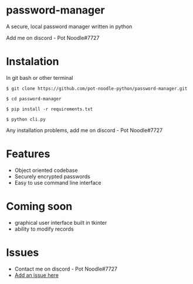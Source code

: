 # password-manager

A secure, local password manager written in python

Add me on discord - Pot Noodle#7727

# Instalation

In git bash or other terminal

```
$ git clone https://github.com/pot-noodle-python/password-manager.git
```

```
$ cd password-manager
```

```
$ pip install -r requirements.txt
```

```
$ python cli.py
```

Any installation problems, add me on discord - Pot Noodle#7727

# Features 

- Object oriented codebase
- Securely encrypted passwords
- Easy to use command line interface

# Coming soon

- graphical user interface built in tkinter
- ability to modify records

 # Issues
 
 - Contact me on discord - Pot Noodle#7727
 - [Add an issue here](https://github.com/pot-noodle-python/password-manager/issues)

